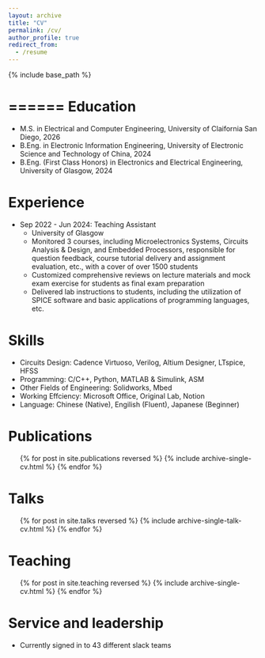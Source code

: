 ```yaml
---
layout: archive
title: "CV"
permalink: /cv/
author_profile: true
redirect_from:
  - /resume
---
```


{% include base_path %}

======
Education
======
* M.S. in Electrical and Computer Engineering, University of Claifornia San Diego, 2026
* B.Eng. in Electronic Information Engineering, University of Electronic Science and Technology of China, 2024
* B.Eng. (First Class Honors) in Electronics and Electrical Engineering, University of Glasgow, 2024

Experience
======
* Sep 2022 - Jun 2024: Teaching Assistant
  * University of Glasgow
  * Monitored 3 courses, including Microelectronics Systems, Circuits Analysis & Design, and Embedded Processors, responsible for question feedback, course tutorial delivery and assignment evaluation, etc., with a cover of over 1500 students
  * Customized comprehensive reviews on lecture materials and mock exam exercise for students as final exam preparation
  * Delivered lab instructions to students, including the utilization of SPICE software and basic applications of programming languages, etc.

Skills
======
* Circuits Design: Cadence Virtuoso, Verilog, Altium Designer, LTspice, HFSS
* Programming: C/C++, Python, MATLAB & Simulink, ASM
* Other Fields of Engineering: Solidworks, Mbed
* Working Effciency: Microsoft Office, Original Lab, Notion
* Language: Chinese (Native), Engilish (Fluent), Japanese (Beginner)

Publications
======
  <ul>{% for post in site.publications reversed %}
    {% include archive-single-cv.html %}
  {% endfor %}</ul>
  
Talks
======
  <ul>{% for post in site.talks reversed %}
    {% include archive-single-talk-cv.html  %}
  {% endfor %}</ul>
  
Teaching
======
  <ul>{% for post in site.teaching reversed %}
    {% include archive-single-cv.html %}
  {% endfor %}</ul>
  
Service and leadership
======
* Currently signed in to 43 different slack teams
